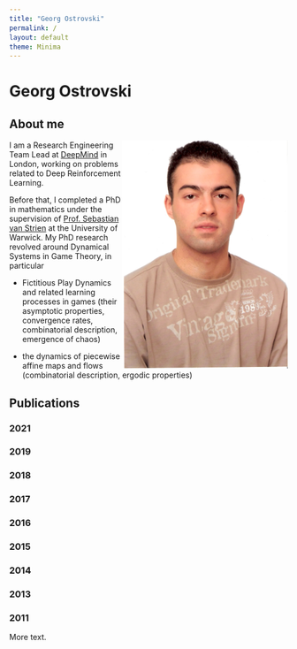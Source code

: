 ```yaml
---
title: "Georg Ostrovski"
permalink: /
layout: default
theme: Minima
---
```



# Georg Ostrovski

## About me


<img src="data/pic.jpg" alt="My younger self" width="300" height="413" align="right">

I am a Research Engineering Team Lead at <a href="http://deepmind.com/">DeepMind</a> in London,
working on problems related to Deep Reinforcement Learning.

Before that, I completed a PhD in mathematics under the supervision of
[Prof. Sebastian van Strien](http://www2.imperial.ac.uk/~svanstri/) at the University of Warwick.
My PhD research revolved around Dynamical Systems in Game Theory, in particular

* Fictitious Play Dynamics and related learning processes in games (their asymptotic properties, convergence rates, combinatorial description, emergence of chaos)

* the dynamics of piecewise affine maps and flows (combinatorial description, ergodic properties)


## Publications

### 2021

### 2019

### 2018

### 2017

### 2016

### 2015

### 2014

### 2013

### 2011

More text.
